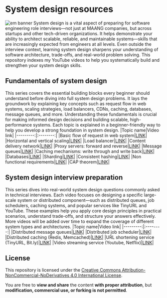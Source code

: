 # System design resources
![em banner](https://github.com/user-attachments/assets/e25cad4d-a31a-4924-acb9-01b2e9e22616)
System design is a vital aspect of preparing for software engineering role interviews—not just at MAANG companies, but across startups and other tech-driven organizations. It helps demonstrate your ability to architect scalable, reliable, and maintainable systems—skills that are increasingly expected from engineers at all levels. Even outside the interview context, learning system design sharpens your understanding of software architecture, trade-offs, and real-world problem solving. This repository indexes my YouTube videos to help you systematically build and strengthen your system design skills.
## Fundamentals of system design 
This series covers the essential building blocks every beginner should understand before diving into full system design problems. It lays the groundwork by explaining key concepts such as request flow in web systems, scaling strategies, load balancers, CDNs, caching, databases, message queues, and more. Understanding these fundamentals is crucial for making informed design decisions and building scalable, high-performance systems. Each topic is explained in a beginner-friendly way to help you develop a strong foundation in system design.
|Topic name|Video link|
|---------:|:--------:|
|Basic flow of request in web system|[LINK](https://youtu.be/xuj62aOZLnE)|
|Horizontal and vertical scaling|[LINK](https://youtu.be/GZz-kApdhhg)|
|Load balancer|[LINK](https://youtu.be/4048SaWKM5s)|
|Content delivery network|[LINK](https://youtu.be/ivye3sieDbU)|
|Proxy servers: forward and reverse|[LINK](https://youtu.be/lyEpPkhK-5A)|
|Message queues|[LINK](https://youtu.be/XIzmkf6wGxs)|
|Caching mechanisms: write through and write back|[LINK](https://youtu.be/70Bbsh_vNMA)|
|Databases|[LINK](https://youtu.be/Ju4CazXTQks)|
|Sharding|[LINK](https://youtu.be/FYm5Zimcu6c)|
|Consistent hashing|[LINK](https://youtu.be/5q0gZ6WczUA)|
|Non functional requirements|[LINK](https://youtu.be/Okg413K7Q2E)|
|CAP theorem|[LINK](https://youtu.be/PnPULsHl_I8)|
## System design interview preparation
This series dives into real-world system design questions commonly asked in technical interviews. Each video focuses on designing a specific large-scale system or distributed component—such as distributed queues, job schedulers, caching systems, and popular services like TinyURL and YouTube. These examples help you apply core design principles in practical scenarios, understand trade-offs, and structure your answers effectively. More videos will be added over time to expand the coverage of different system types and architectures.
|Topic name|Video link|
|---------:|:--------:|
|Distributed message queues|[LINK](https://youtu.be/xuj62aOZLnE)|
|Distributed job scheduler|[LINK](https://youtu.be/tlAuk1gkcqs)|
|Distributed caching (Redis, Memcached)|[LINK](https://youtu.be/Li0JaAgsynM)|
|URL shortening service (TinyURL, Bit.ly)|[LINK](https://youtu.be/HwhiSUotRUo)|
|Video streaming service (Youtube, Netflix)|[LINK](https://youtu.be/FMX6DrFI38U)|
## License

This repository is licensed under the [Creative Commons Attribution-NonCommercial-NoDerivatives 4.0 International License](https://creativecommons.org/licenses/by-nc-nd/4.0/).

You are free to **view and share** the content **with proper attribution**, but **modification, commercial use, or forking is not permitted**.
